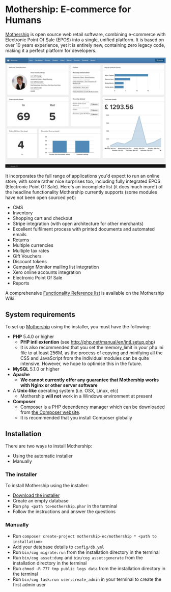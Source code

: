 # Mothership: E-commerce for Humans

<a href="http://mothership.ec">Mothership</a> is open source web retail software, combining e-commerce with Electronic Point Of Sale (EPOS) into a single, unified platform. It is based on over 10 years experience, yet it is entirely new, containing zero legacy code, making it a perfect platform for developers.

<img src="readme_files/dashboard.jpg">

It incorporates the full range of applications you'd expect to run an online store, with some rather nice surprises too, including fully integrated EPOS (Electronic Point Of Sale). Here's an incomplete list (it does much more!) of the headline functionality Mothership currently supports (some modules have not been open sourced yet):

* CMS
* Inventory
* Shopping cart and checkout
* Stripe integration (with open architecture for other merchants)
* Excellent fulfilment process with printed documents and automated emails
* Returns
* Multiple currencies
* Multiple tax rates
* Gift Vouchers
* Discount tokens
* Campaign Monitor mailing list integration
* Xero online accounts integration
* Electronic Point Of Sale
* Reports

A comprehensive [Functionality Reference list](http://wiki.mothership.ec/Functionality_Reference) is available on the Mothership Wiki.

## System requirements

To set up <a href="http://mothership.ec">Mothership</a> using the installer, you must have the following:

+ **PHP** 5.4.0 or higher
	+ **PHP intl extention** (see <a href="http://php.net/manual/en/intl.setup.php">http://php.net/manual/en/intl.setup.php</a>)
	+ It is also recommended that you set the memory_limit in your php.ini file to at least 256M, as the process of copying and minifying all the CSS and JavaScript from the individual modules can be quite intensive. However, we hope to optimise this in the future.
+ **MySQL** 5.1.0 or higher
+ **Apache**
	+ **We cannot currently offer any guarantee that Mothership works with Nginx or other server software**
+ A **Unix-like** operating system (i.e. OSX, Linux, etc)
	+ Mothership **will not** work in a Windows environment at present
+ **Composer**
	+ Composer is a PHP dependency manager which can be downloaded from <a href="https://getcomposer.org/download/">the Composer website</a>.
	+ It is recommended that you install Composer globally

## Installation

There are two ways to install Mothership:

+ Using the automatic installer
+ Manually

### The installer

To install Mothership using the installer:

+ <a href="http://mothership.ec/files/downloads/mothership.phar">Download the installer</a>
+ Create an empty database
+ Run `php <path to>mothership.phar` in the terminal
+ Follow the instructions and answer the questions

### Manually

+ Run `composer create-project mothership-ec/mothership * <path to installation>`
+ Add your database details to `config/db.yml`
+ Run `bin/cog migrate:run` from the installation directory in the terminal
+ Run `bin/cog asset:dump` and `bin/cog asset:generate` from the installation directory in the terminal
+ Run `chmod -R 777 tmp public logs data` from the installation directory in the terminal
+ Run `bin/cog task:run user:create_admin` in your terminal to create the first admin user
